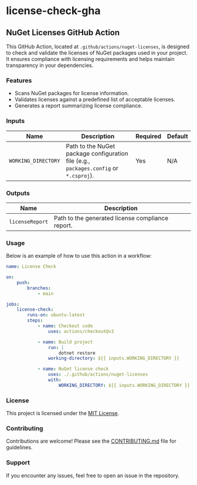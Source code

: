 # license-check-gha

## NuGet Licenses GitHub Action

This GitHub Action, located at `.github/actions/nuget-licenses`, is designed to check and validate the licenses of NuGet packages used in your project. It ensures compliance with licensing requirements and helps maintain transparency in your dependencies.

### Features

- Scans NuGet packages for license information.
- Validates licenses against a predefined list of acceptable licenses.
- Generates a report summarizing license compliance.

### Inputs

| Name          | Description                              | Required | Default |
|---------------|------------------------------------------|----------|---------|
| `WORKING_DIRECTORY` | Path to the NuGet package configuration file (e.g., `packages.config` or `*.csproj`). | Yes      | N/A     |

### Outputs

| Name           | Description                              |
|----------------|------------------------------------------|
| `licenseReport`| Path to the generated license compliance report. |

### Usage

Below is an example of how to use this action in a workflow:

```yaml
name: License Check

on:
    push:
        branches:
            - main

jobs:
    license-check:
        runs-on: ubuntu-latest
        steps:
            - name: Checkout code
                uses: actions/checkout@v3

            - name: Build project
                run: |
                    dotnet restore
                working-directory: ${{ inputs.WORKING_DIRECTORY }}

            - name: NuGet license check
                uses: ./.github/actions/nuget-licenses
                with:
                    WORKING_DIRECTORY: ${{ inputs.WORKING_DIRECTORY }}
```

### License

This project is licensed under the [MIT License](LICENSE).

### Contributing

Contributions are welcome! Please see the [CONTRIBUTING.md](CONTRIBUTING.md) file for guidelines.

### Support

If you encounter any issues, feel free to open an issue in the repository.
